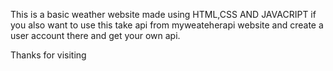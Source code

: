 This is a basic weather website made using HTML,CSS AND JAVACRIPT if you also want to use this take api from myweateherapi website and create a user account there and get your own api.

Thanks for visiting
